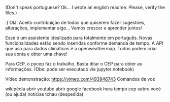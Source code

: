 (Don't speak portuguese? Ok... I wrote an english readme. Please, verify the files.)

:)
Olá. Aceito contribuição de todos que quiserem fazer sugestões, alterações, implementar algo...
Vamos crescer e aprender juntos!

Esse é um assistente idealizado para totalmente em português. Novas funcionalidades estão sendo inseridas conforme demanda de tempo.
A API que uso para dados climáticos é a openweathermap. Todos podem criar sua conta e obter uma chave!

Para CEP, o pycep faz o trabalho. Basta ditar o CEP para obter as informações.
(Obs: pode ser executado via jupyter notebook)

Vídeo demonstração: https://vimeo.com/493946743
Comandos de voz

wikipédia
abrir youtube
abrir google
facebook
hora
tempo
cep
sobre você (ou ajuda)
notícias
tchau (despedida)



